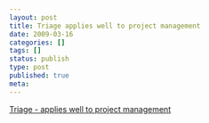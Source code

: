 ```yaml
---
layout: post
title: Triage applies well to project management
date: 2009-03-16
categories: []
tags: []
status: publish
type: post
published: true
meta:
---
```

<div class="entry-content"><a href="http://www.stevepavlina.com/blog/2006/12/triage/">Triage - applies well to project management</a>
</div>
